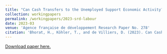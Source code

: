 ```yaml
---
title: "Can Cash Transfers to the Unemployed Support Economic Activity? Evidence from South Africa"
collection: workingpapers
permalink: /workingpapers/2023-srd-labour
date: 2023-03
venue: 'Agence française de développement Research Paper No. 278'
citation: 'Bhorat, H., Köhler, T., and de Villiers, D. (2023). Can Cash Transfers to the Unemployed Support Economic Activity? Evidence from South Africa. Agence française de développement Research Paper No. 278.'
---
```

[Download paper here.](https://www.afd.fr/sites/afd/files/2023-03-02-12-20/Cash-Transfers-to-the-Unemployed_Economic-Activity_South-Africa.pdf)



